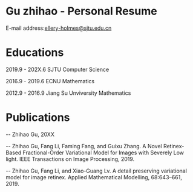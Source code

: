 # Gu zhihao - Personal Resume
E-mail address:ellery-holmes@sjtu.edu.cn

# Educations
2019.9 - 202X.6 SJTU Computer Science 

2016.9 - 2019.6 ECNU Mathematics

2012.9 - 2016.9 Jiang Su Unviversity Mathematics

# Publications
-- Zhihao Gu,   20XX

-- Zhihao Gu, Fang Li, Faming Fang, and Guixu Zhang. A Novel Retinex-Based Fractional-Order Variational Model for Images with Severely Low light. IEEE Transactions on Image Processing, 2019.

--  Zhihao Gu, Fang Li, and Xiao-Guang Lv. A detail preserving variational model for image retinex. Applied Mathematical Modelling, 68:643–661, 2019.
